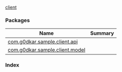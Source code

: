 [client](./index.md)

### Packages

| Name | Summary |
|---|---|
| [com.g0dkar.sample.client.api](com.g0dkar.sample.client.api/index.md) |  |
| [com.g0dkar.sample.client.model](com.g0dkar.sample.client.model/index.md) |  |

### Index

